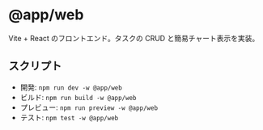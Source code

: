 # @app/web

Vite + React のフロントエンド。タスクの CRUD と簡易チャート表示を実装。

## スクリプト
- 開発: `npm run dev -w @app/web`
- ビルド: `npm run build -w @app/web`
- プレビュー: `npm run preview -w @app/web`
- テスト: `npm test -w @app/web`

